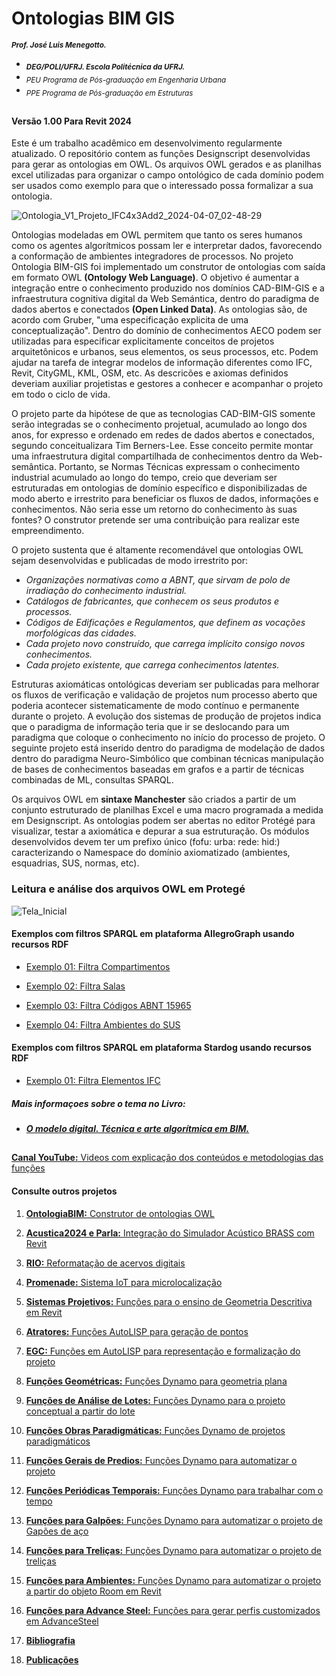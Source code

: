 # Ontologias BIM GIS
<sub> **_Prof. José Luis Menegotto._**</sub> 
+ <sub> **_DEG/POLI/UFRJ. Escola Politécnica da UFRJ._**</sub>
+ <sub> _PEU Programa de Pós-graduação em Engenharia Urbana_</sub>
+ <sub> _PPE Programa de Pós-graduação em Estruturas_</sub>
## 
#### **Versão 1.00 Para Revit 2024**

Este é um trabalho acadêmico em desenvolvimento regularmente atualizado. O repositório contem as funções Designscript desenvolvidas para gerar as ontologias em OWL. Os arquivos OWL gerados e as planilhas excel utilizadas para organizar o campo ontológico de cada domínio podem ser usados como exemplo para que o interessado possa formalizar a sua ontologia.

![Ontologia_V1_Projeto_IFC4x3Add2_2024-04-07_02-48-29](https://github.com/JLMenegotto/OntologiaBIM/assets/9437020/322f892a-a07f-4c29-b807-b61174368bad)

Ontologias modeladas em OWL permitem que tanto os seres humanos como os agentes algorítmicos possam ler e interpretar dados, favorecendo a conformação de ambientes integradores de processos. No projeto Ontologia BIM-GIS foi implementado um construtor de ontologias com saída em formato OWL **(Ontology Web Language)**. O objetivo é aumentar a integração entre o conhecimento produzido nos domínios CAD-BIM-GIS e a infraestrutura cognitiva digital da Web Semántica, dentro do paradigma de dados abertos e conectados **(Open Linked Data)**. 
As ontologias são, de acordo com Gruber, "uma especificação explicita de uma conceptualização". Dentro do domínio de conhecimentos AECO podem ser utilizadas para especificar explicitamente conceitos de projetos arquitetônicos e urbanos, seus elementos, os seus processos, etc. Podem ajudar na tarefa de integrar modelos de informação diferentes como IFC, Revit, CityGML, KML, OSM, etc. As descricões e axiomas definidos deveriam auxiliar projetistas e gestores a conhecer e acompanhar o projeto em todo o ciclo de vida.

O projeto parte da hipótese de que as tecnologias CAD-BIM-GIS somente serão integradas se o conhecimento projetual, acumulado ao longo dos anos, for expresso e ordenado em redes de dados abertos e conectados, segundo conceitualizara Tim Berners-Lee. Esse conceito permite montar uma infraestrutura digital compartilhada de conhecimentos dentro da Web-semântica. Portanto, se Normas Técnicas expressam o conhecimento industrial acumulado ao longo do tempo, creio que deveriam ser estruturadas em ontologias de domínio específico e disponibilizadas de modo aberto e irrestrito para beneficiar os fluxos de dados, informações e conhecimentos. Não seria esse um retorno do conhecimento às suas fontes? O construtor pretende ser uma contribuição para realizar este empreendimento.

O projeto sustenta que é altamente recomendável que ontologias OWL sejam desenvolvidas e publicadas de modo irrestrito por:

* _Organizações normativas como a ABNT, que sirvam de polo de irradiação do conhecimento industrial._
* _Catálogos de fabricantes, que conhecem os seus produtos e processos._
* _Códigos de Edificações e Regulamentos, que definem as vocações morfológicas das cidades._
* _Cada projeto novo construído, que carrega implícito consigo novos conhecimentos._
* _Cada projeto existente, que carrega conhecimentos latentes._

Estruturas axiomáticas ontológicas deveriam ser publicadas para melhorar os fluxos de verificação e validação de projetos num processo aberto que poderia acontecer sistematicamente de modo contínuo e permanente durante o projeto. A evolução dos sistemas de produção de projetos indica que o paradigma de informação teria que ir se deslocando para um paradigma que coloque o conhecimento no início do processo de projeto. O seguinte projeto está inserido dentro do paradigma de modelação de dados dentro do paradigma Neuro-Simbólico que combinan técnicas manipulação de bases de conhecimentos baseadas em grafos e a partir de técnicas combinadas de ML, consultas SPARQL.

Os arquivos OWL em **sintaxe Manchester** são criados a partir de um conjunto estruturado de planilhas Excel e uma macro programada a medida em Designscript. As ontologias podem ser abertas no editor Protégé para visualizar, testar a axiomática e depurar a sua estruturação. Os módulos desenvolvidos devem ter um prefixo único (fofu: urba: rede: hid:) caracterizando o Namespace do domínio axiomatizado (ambientes, esquadrias, SUS, normas, etc).

### **Leitura e análise dos arquivos OWL em Protegé**
![Tela_Inicial](https://user-images.githubusercontent.com/9437020/226172682-0c1a09aa-7069-428d-a8b8-fe8abb9ea39c.PNG)

#### **Exemplos com filtros SPARQL em plataforma AllegroGraph usando recursos RDF**
- [Exemplo 01: Filtra Compartimentos](https://ag12pnceqjh5hmxu.allegrograph.cloud/webview/repositories/BIM/exec-query/anonymous/0bPosp-_jUoqS11H-tBo4/results?text=Select+%3Fcomp+%3Fnome+%3Fcod+%3Ftema+%3Fdes+%3Fem+%3Fcat+%3Fid+%3Farea%0AWhere%0A%7B%0A+++%3Fcomp+a+arq%3AQuarto%3B%0A+++++++++arq%3Atema+++++++++%3Ftema+%3B+%0A+++++++++arq%3Adescri%C3%A7%C3%A3o++++%3Fdes++%3B+%0A+++++++++arq%3A%C3%A9.dentro.de++%3Fem+++%3B%0A+++++++++arq%3A%C3%A9.categoria++%3Fcat++%3B%0A+++++++++arq%3Atem.ID+++++++%3Fid+++%3B%0A+++++++++arq%3A%C3%A1rea+++++++++%3Farea+%3B%0A+++++++++arq%3Anome+++++++++%3Fnome+%3B+++++++++++++++++%0A+++++++++arq%3Ac%C3%B3digo+++++++%3Fcod++.%0A%7D&language=SPARQL)

- [Exemplo 02: Filtra Salas](https://ag12pnceqjh5hmxu.allegrograph.cloud/webview/repositories/BIM/exec-query/anonymous/YNDFVHLWW1LzJKe5shtt5/results?text=select+%3Fem+%3Ftema+%3Fsala+%3Fcod+%3Fare%0Awhere+%0A%7B%0A+++%3Fsala+arq%3Ac%C3%B3digo+%3Fcod+%3B%0A+++++++++arq%3A%C3%A1rea+++%3Fare+%3B%0A+++++++++arq%3Atema+++%3Ftema%3B%0A+++++++++arq%3A%C3%A9.dentro.de+%3Fem.%0A%7D%0Aorder+by+%3Fem+%3Fare&language=SPARQL)

- [Exemplo 03: Filtra Códigos ABNT 15965](https://ag12pnceqjh5hmxu.allegrograph.cloud/webview/repositories/BIM/exec-query/anonymous/igfWPfdih3PkStlcIuNJX/results?text=SELECT+DISTINCT++%3Felem+%3Fcod+%3Fdescr+%0AWhere%0A%7B%0A++++++++%3Felem++abnt%3Ac%C3%B3digo-nbr+%3Fcod+%3B%0A+++++++++++++++abnt%3Adescri%C3%A7%C3%A3o+%3Fdescr.%0A%7D%0Aorder+by+%3Fcod&language=SPARQL)

- [Exemplo 04: Filtra Ambientes do SUS](https://ag12pnceqjh5hmxu.allegrograph.cloud/webview/repositories/BIM/exec-query/anonymous/eAkjEl3DoPRShdkKGrAHs/results?text=Select+distinct+%3Felem+%3Fsus+%3Fset+%3Fem%0AWhere%0A%7B%0A+++%3Felem++arq%3Adescri%C3%A7%C3%A3o++%3Fsus+.%0A+++filter+%28contains+%28str+%28%3Fsus%29%2C+%22SUS%22%29%29%0A%7D%0Aorder+by+%3Felem&language=SPARQL)

#### **Exemplos com filtros SPARQL em plataforma Stardog usando recursos RDF**

- [Exemplo 01: Filtra Elementos IFC](https://cloud.stardog.com/share/fe71d0581acbde7b)

##### Mais informaçoes sobre o tema no Livro:
- [**_O modelo digital. Técnica e arte algorítmica em BIM._**](https://www.amazon.com.br/Modelo-Digital-T%C3%A9cnica-Arte-Algor%C3%ADtmica/dp/6589367833/ref=zg_bs_g_7841300011_sccl_40/140-7766966-1834631?psc=1)

## 
[**Canal YouTube:** Videos com explicação dos conteúdos e metodologias das funções](https://www.youtube.com/channel/UCCN58u2BP38F09aswlJrILA)
#### **Consulte outros projetos**
  
   1. [**OntologiaBIM:** Construtor de ontologias OWL](https://github.com/JLMenegotto/OntologiaBIM)
   2. [**Acustica2024 e Parla:** Integração do Simulador Acústico BRASS com Revit](https://github.com/JLMenegotto/Acustica_2024)
   3. [**RIO:** Reformatação de acervos digitais](https://github.com/JLMenegotto/Rio)
   4. [**Promenade:** Sistema IoT para microlocalização](https://github.com/JLMenegotto/Promenade)
   5. [**Sistemas Projetivos:** Funções para o ensino de Geometria Descritiva em Revit](https://github.com/JLMenegotto/SistemasProjetivos)
   6. [**Atratores:** Funções AutoLISP para geração de pontos](https://github.com/JLMenegotto/Atratores)
   7. [**EGC:** Funções em AutoLISP para representação e formalização do projeto](https://github.com/JLMenegotto/EGC)
   8. [**Funções Geométricas:** Funções Dynamo para geometria plana](https://github.com/JLMenegotto/AulasBIM/tree/master/Dynamo/Geometricas)
   9. [**Funções de Análise de Lotes:** Funções Dynamo para o projeto conceptual a partir do lote](https://github.com/JLMenegotto/AulasBIM/tree/master/Dynamo/Lotes)
  10. [**Funções Obras Paradigmáticas:** Funções Dynamo de projetos paradigmáticos]( https://github.com/JLMenegotto/AulasBIM/tree/master/Dynamo/Obras)
  11. [**Funções Gerais de Predios:** Funções Dynamo para automatizar o projeto](https://github.com/JLMenegotto/AulasBIM/tree/master/Dynamo/Predio)
  12. [**Funções Periódicas Temporais:** Funções Dynamo para trabalhar com o tempo](https://github.com/JLMenegotto/AulasBIM/tree/master/Dynamo/Relógio)
  13. [**Funções para Galpões:** Funções Dynamo para automatizar o projeto de Gapões de aço](https://github.com/JLMenegotto/AulasBIM/tree/master/Dynamo/Galpão)
  14. [**Funções para Treliças:** Funções Dynamo para automatizar o projeto de treliças](https://github.com/JLMenegotto/AulasBIM/tree/master/Dynamo/Treliças)
  15. [**Funções para Ambientes:** Funções Dynamo para automatizar o projeto a partir do objeto Room em Revit](https://github.com/JLMenegotto/AulasBIM/tree/master/Dynamo/Rooms)
  16. [**Funções para Advance Steel:** Funções para gerar perfis customizados em AdvanceSteel](https://github.com/JLMenegotto/AulasBIM/tree/master/AdvanceSteel)
      
  17. [**Bibliografia**](https://jlmenegotto.wixsite.com/jlmenegotto-bim/pesquisa)
  18. [**Publicações**](https://jlmenegotto.wixsite.com/jlmenegotto-bim/jlm-public)
      
